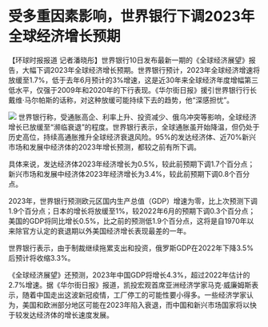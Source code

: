 # 受多重因素影响，世界银行下调2023年全球经济增长预期

【环球时报报道
记者潘晓彤】世界银行10日发布最新一期的《全球经济展望》报告，大幅下调2023年全球经济增长预期。世界银行预计，2023年全球经济增速将放缓至1.7%，低于去年6月预计的3%增速，这是近30年来全球经济年度增幅第三低水平，仅强于2009年和2020年的下行表现。《华尔街日报》援引世界银行行长戴维·马尔帕斯的话称，对这种放缓可能持续下去的趋势，他“深感担忧”。

![](https://inews.gtimg.com/newsapp_bt/0/15606366752/1000)
世界银行称，受通胀高企、利率上升、投资减少、俄乌冲突等影响，全球经济增长已放缓至“濒临衰退”的程度。世界银行表示，全球通胀虽开始降温，但仍处于历史高位，持续高通胀推升全球经济衰退风险。95%的发达经济体、近70%新兴市场和发展中经济体的2023年增长预测，都较之前有所下调。

具体来说，发达经济体2023年经济增长为0.5%，较此前预期下调1.7个百分点；新兴市场和发展中经济体2023年经济增长为3.4%，较此前预期下调0.8个百分点。

2023年，世界银行预测欧元区国内生产总值（GDP）增速为零，比上次预测下调1.9个百分点；日本的增长将放缓至1%，较2022年6月的预期下调0.3个百分点；美国的GDP将同比增长0.5%，比之前的预测低1.9个百分点，这将是自1970年以来除官方认定的衰退期以外美国经济增长表现最差的一年。

世界银行表示，由于制裁继续拖累支出和投资，俄罗斯GDP在2022年下降3.5%后预计将收缩3.3%。

《全球经济展望》还预测，2023年中国GDP将增长4.3%，超过2022年估计的2.7%增速。据《华尔街日报》报道，凯投宏观首席亚洲经济学家马克·威廉姆斯表示，随着中国走出这波新冠疫情，工厂停工的可能性要小得多。一些经济学家认为，美国和欧洲部分地区可能在2023年陷入衰退，而中国和新兴市场国家将以快于较发达经济体的增长速度发展。

